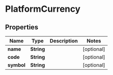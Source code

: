 

# PlatformCurrency


## Properties

Name | Type | Description | Notes
------------ | ------------- | ------------- | -------------
**name** | **String** |  |  [optional]
**code** | **String** |  |  [optional]
**symbol** | **String** |  |  [optional]



